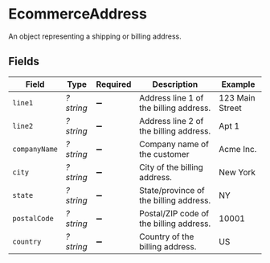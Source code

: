 # EcommerceAddress

An object representing a shipping or billing address.


## Fields

| Field                                   | Type                                    | Required                                | Description                             | Example                                 |
| --------------------------------------- | --------------------------------------- | --------------------------------------- | --------------------------------------- | --------------------------------------- |
| `line1`                                 | *?string*                               | :heavy_minus_sign:                      | Address line 1 of the billing address.  | 123 Main Street                         |
| `line2`                                 | *?string*                               | :heavy_minus_sign:                      | Address line 2 of the billing address.  | Apt 1                                   |
| `companyName`                           | *?string*                               | :heavy_minus_sign:                      | Company name of the customer            | Acme Inc.                               |
| `city`                                  | *?string*                               | :heavy_minus_sign:                      | City of the billing address.            | New York                                |
| `state`                                 | *?string*                               | :heavy_minus_sign:                      | State/province of the billing address.  | NY                                      |
| `postalCode`                            | *?string*                               | :heavy_minus_sign:                      | Postal/ZIP code of the billing address. | 10001                                   |
| `country`                               | *?string*                               | :heavy_minus_sign:                      | Country of the billing address.         | US                                      |